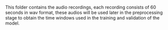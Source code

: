 This folder contains the audio recordings, each recording consists of 60 seconds in wav format, 
these audios will be used later in the preprocessing stage to obtain the time windows used 
in the training and validation of the model.
